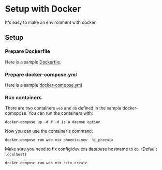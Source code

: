 # Setup with Docker
It's easy to make an environment with docker.

## Setup
### Prepare Dockerfile

Here is a sample [Dockerfile](../Dockerfile).

### Prepare docker-compose.yml

Here is a sample [docker-compose.yml](../docker-compose.yml)

### Run containers

There are two containers `web` and `db` defined in the sample docker-comopose.
You can run the containers with:

```
docker-compose up -d # -d is a daemon option
```

Now you can use the container's command.

```
docker-compose run web mix phoenix.new  hi_phoenix
```

Make sure you need to fix config/dev.exs database hostname to `db`. (Default `localhost`)

```
docker-compose run web mix ecto.create
```
